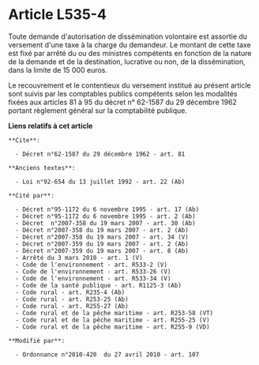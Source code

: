 # Article L535-4

Toute demande d'autorisation de dissémination volontaire est assortie du versement d'une taxe à la charge du demandeur. Le
montant de cette taxe est fixé par arrêté du ou des ministres compétents en fonction de la nature de la demande et de la
destination, lucrative ou non, de la dissémination, dans la limite de 15 000 euros. 

Le recouvrement et le contentieux du versement institué au présent article sont suivis par les comptables publics compétents
selon les modalités fixées aux articles 81 à 95 du décret n° 62-1587 du 29 décembre 1962 portant règlement général sur la
comptabilité publique.

**Liens relatifs à cet article**

	**Cite**:

	  - Décret n°62-1587 du 29 décembre 1962 - art. 81

	**Anciens textes**:

	  - Loi n°92-654 du 13 juillet 1992 - art. 22 (Ab)

	**Cité par**:

	  - Décret n°95-1172 du 6 novembre 1995 - art. 17 (Ab)
	  - Décret n°95-1172 du 6 novembre 1995 - art. 2 (Ab)
	  - Décret  n°2007-358 du 19 mars 2007 - art. 30 (Ab)
	  - Décret n°2007-358 du 19 mars 2007 - art. 2 (Ab)
	  - Décret n°2007-358 du 19 mars 2007 - art. 34 (V)
	  - Décret n°2007-359 du 19 mars 2007 - art. 2 (Ab)
	  - Décret n°2007-359 du 19 mars 2007 - art. 8 (Ab)
	  - Arrêté du 3 mars 2010 - art. 1 (V)
	  - Code de l'environnement - art. R533-2 (V)
	  - Code de l'environnement - art. R533-26 (V)
	  - Code de l'environnement - art. R533-34 (V)
	  - Code de la santé publique - art. R1125-3 (Ab)
	  - Code rural - art. R235-4 (Ab)
	  - Code rural - art. R253-25 (Ab)
	  - Code rural - art. R255-27 (Ab)
	  - Code rural et de la pêche maritime - art. R253-58 (VT)
	  - Code rural et de la pêche maritime - art. R255-25 (V)
	  - Code rural et de la pêche maritime - art. R255-9 (VD)

	**Modifié par**:

	  - Ordonnance n°2010-420  du 27 avril 2010 - art. 107

